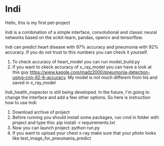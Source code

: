 # Indi 

Hello, this is my first pet-project 

Indi is a combination of a simple interface, convolutional and classic neural networks based on the scikit-learn, pandas, opencv and tensorflow.

Indi can predict heart disease with 97% accuracy and pneumonia with 92% accuracy. If you do not trust to this numbers you can check it yourself.
1) To check accuracy of heart_model you can run model_build.py
2) If you want to ckeck accuracy of x_ray_model you can have a look at this guy https://www.kaggle.com/madz2000/pneumonia-detection-using-cnn-92-6-accuracy. My model is not much different from his and saved in x_ray_model

Indi_health_inspector is still being developed. In the future, I'm going to change the interface and add a few other options.
So here is instruction how to use Indi:
1) Download archive of project
2) Before running you should install some packages, run cmd in folder with project and type this:
  pip install -r requirements.txt
3) Now you can launch project: python run.py
4) If you want to upload your chest x-ray make sure that your photo looks like test_image_for_pneumania_predict



